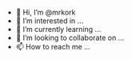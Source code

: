 - 👋 Hi, I’m @mrkork
- 👀 I’m interested in ...
- 🌱 I’m currently learning ...
- 💞️ I’m looking to collaborate on ...
- 📫 How to reach me ...

<!---
mrkork/mrkork is a ✨ special ✨ repository because its `README.md` (this file) appears on your GitHub profile.
You can click the Preview link to take a look at your changes.
--->
